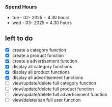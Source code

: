 ### Spend Hours

- tue - 02- 2025 = 4.30 hours
- wed - 03- 2025 = 4.30 hours

## left to do

- [x] create a category function
- [x] create a product function
- [x] create a advertisement function
- [x] display all category functions
- [x] display all product functions
- [x] display all advertisement functions
- [ ] view/update/delete full category function
- [ ] view/update/delete full product function
- [ ] view/update/delete full advertisement function
- [ ] view/delete/ban full user function